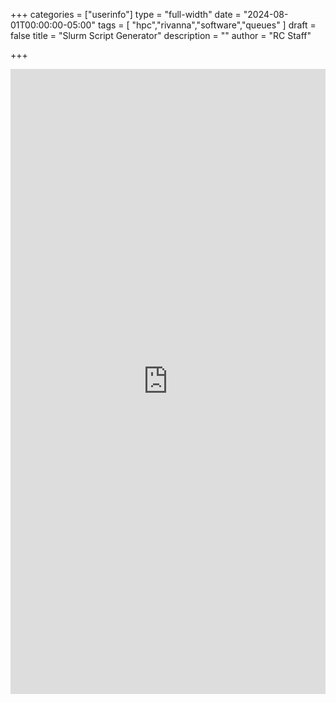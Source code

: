 +++
categories = ["userinfo"]
type = "full-width"
date = "2024-08-01T00:00:00-05:00"
tags = [
    "hpc","rivanna","software","queues"
]
draft = false
title = "Slurm Script Generator"
description = ""
author = "RC Staff"

+++
<style>
    iframe {
        width: 100%;
        height: 1000px;
        border: none;
    }
</style>
<iframe src="https://adameubanks.github.io/UVASlurmScriptGenerator/"></iframe>
